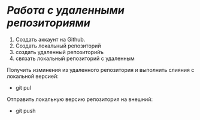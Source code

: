 # ***Работа с удаленными репозиториями***
1) Создать аккаунт на Github.
2) Создать локальный репозиторий 
3) создать удаленный репозиторийъ
4) связать локальный репозиторий с удаленным

Получить изминения из удаленного репозитория и выполнить слияния с локальной версией:

* git pul

Отправить локальную версию репозитория на внешний: 
* git push



